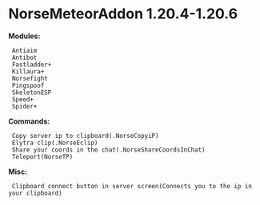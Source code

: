 # NorseMeteorAddon 1.20.4-1.20.6

**Modules:**
```
 Antiaim
 Antibot
 Fastladder+
 Killaura+
 Norsefight
 Pingspoof
 SkeletonESP
 Speed+
 Spider+
```

**Commands:**
```
 Copy server ip to clipboard(.NorseCopyiP)
 Elytra clip(.NorseEclip)
 Share your coords in the chat(.NorseShareCoordsInChat)
 Teleport(NorseTP)
```

**Misc:**
```
 Clipboard connect button in server screen(Connects you to the ip in your clipboard)
```
